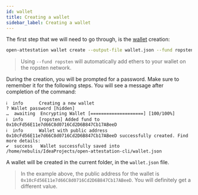 ```yaml
---
id: wallet
title: Creating a wallet
sidebar_label: Creating a wallet
---
```


The first step that we will need to go through, is the [wallet](/docs/appendix/glossary#wallet) creation:

```bash
open-attestation wallet create --output-file wallet.json --fund ropsten
```

> Using `--fund ropsten` will automatically add ethers to your wallet on the ropsten network.

During the creation, you will be prompted for a password. Make sure to remember it for the following steps. You will see a message after completion of the command:

```text
ℹ  info      Creating a new wallet
? Wallet password [hidden]
…  awaiting  Encrypting Wallet [====================] [100/100%]
ℹ  info      [ropsten] Added fund to 0x10cFd56E11e7d66C8d0716Cd2D6B847Cb17ABeeD
ℹ  info      Wallet with public address 0x10cFd56E11e7d66C8d0716Cd2D6B847Cb17ABeeD successfully created. Find more details:
✔  success   Wallet successfully saved into /home/nebulis/IdeaProjects/open-attestation-cli/wallet.json
```

A wallet will be created in the current folder, in the `wallet.json` file.

> In the example above, the public address for the wallet is `0x10cFd56E11e7d66C8d0716Cd2D6B847Cb17ABeeD`. You will definitely get a different value.
